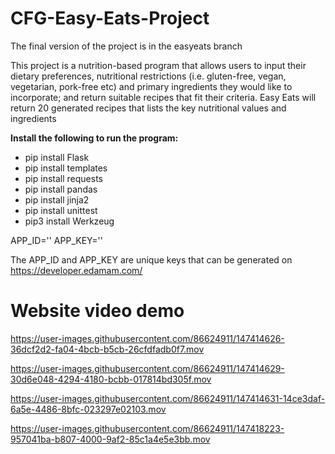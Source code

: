 # CFG-Easy-Eats-Project

The final version of the project is in the easyeats branch

This project is a nutrition-based program that allows users to input their dietary preferences, nutritional restrictions (i.e. gluten-free, vegan, vegetarian, pork-free etc) and primary ingredients they would like to incorporate; and return suitable recipes that fit their criteria. Easy Eats will return 20 generated recipes that lists the key nutritional values and ingredients

**Install the following to run the program:**

- pip install Flask
- pip install templates
- pip install requests
- pip install pandas
- pip install jinja2
- pip install unittest
- pip3 install Werkzeug

APP_ID=''
APP_KEY=''

The APP_ID and APP_KEY are unique keys that can be generated on https://developer.edamam.com/

# Website video demo


https://user-images.githubusercontent.com/86624911/147414626-36dcf2d2-fa04-4bcb-b5cb-26cfdfadb0f7.mov




https://user-images.githubusercontent.com/86624911/147414629-30d6e048-4294-4180-bcbb-017814bd305f.mov




https://user-images.githubusercontent.com/86624911/147414631-14ce3daf-6a5e-4486-8bfc-023297e02103.mov




https://user-images.githubusercontent.com/86624911/147418223-957041ba-b807-4000-9af2-85c1a4e5e3bb.mov
